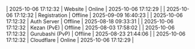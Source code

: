| 2025-10-06 17:12:32 | Website | Online | 2025-10-06 17:12:29 |
| 2025-10-06 17:12:32 | Registration | Offline | 2025-09-09 16:40:23 |
| 2025-10-06 17:12:32 | Auth Server | Offline | 2025-08-18 09:33:31 |
| 2025-10-06 17:12:32 | Kezan (PvE) | Offline | 2025-08-03 17:58:02 |
| 2025-10-06 17:12:32 | Gurubashi (PvP) | Offline | 2025-08-23 21:44:06 |
| 2025-10-06 17:12:32 | Cloudflare | Online | 2025-10-06 17:12:29 |
